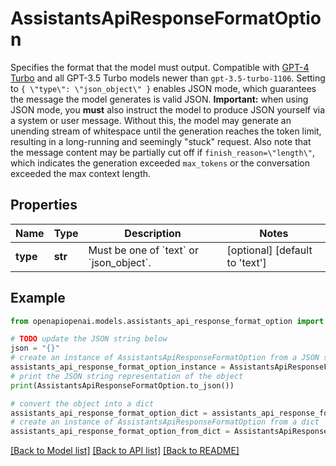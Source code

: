 # AssistantsApiResponseFormatOption

Specifies the format that the model must output. Compatible with [GPT-4 Turbo](/docs/models/gpt-4-and-gpt-4-turbo) and all GPT-3.5 Turbo models newer than `gpt-3.5-turbo-1106`.  Setting to `{ \"type\": \"json_object\" }` enables JSON mode, which guarantees the message the model generates is valid JSON.  **Important:** when using JSON mode, you **must** also instruct the model to produce JSON yourself via a system or user message. Without this, the model may generate an unending stream of whitespace until the generation reaches the token limit, resulting in a long-running and seemingly \"stuck\" request. Also note that the message content may be partially cut off if `finish_reason=\"length\"`, which indicates the generation exceeded `max_tokens` or the conversation exceeded the max context length. 

## Properties

Name | Type | Description | Notes
------------ | ------------- | ------------- | -------------
**type** | **str** | Must be one of &#x60;text&#x60; or &#x60;json_object&#x60;. | [optional] [default to 'text']

## Example

```python
from openapiopenai.models.assistants_api_response_format_option import AssistantsApiResponseFormatOption

# TODO update the JSON string below
json = "{}"
# create an instance of AssistantsApiResponseFormatOption from a JSON string
assistants_api_response_format_option_instance = AssistantsApiResponseFormatOption.from_json(json)
# print the JSON string representation of the object
print(AssistantsApiResponseFormatOption.to_json())

# convert the object into a dict
assistants_api_response_format_option_dict = assistants_api_response_format_option_instance.to_dict()
# create an instance of AssistantsApiResponseFormatOption from a dict
assistants_api_response_format_option_from_dict = AssistantsApiResponseFormatOption.from_dict(assistants_api_response_format_option_dict)
```
[[Back to Model list]](../README.md#documentation-for-models) [[Back to API list]](../README.md#documentation-for-api-endpoints) [[Back to README]](../README.md)


